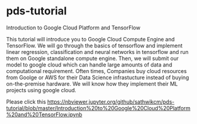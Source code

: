 # pds-tutorial



Introduction to Google Cloud Platform and TensorFlow

This tutorial will introduce you to Google Cloud Compute Engine and TensorFlow. We will go through the basics of tensorflow and implement linear regression, classification and neural networks in tensorflow and run them on Google standalone compute engine. Then, we will submit our model to google cloud which can handle large amounts of data and computational requirement. Often times, Companies buy cloud resources from Goolge or AWS for their Data Science infrastucture instead of buying on-the-premise hardware. We will know how they implement their ML projects using google cloud.

Please click this 
https://nbviewer.jupyter.org/github/sathwikcm/pds-tutorial/blob/master/Introduction%20to%20Google%20Cloud%20Platform%20and%20TensorFlow.ipynb
